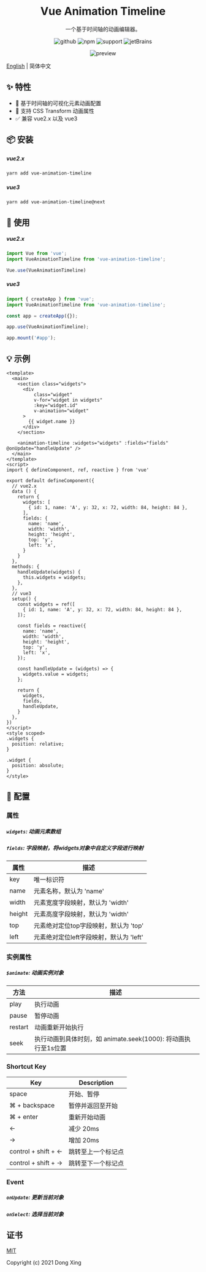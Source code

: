 <h1 align="center">Vue Animation Timeline</h1>

<div align="center">

一个基于时间轴的动画编辑器。

![github][github] ![npm][npm] ![support][support] ![jetBrains][jetBrains]

![preview](./preview.gif)

[github]:https://img.shields.io/github/license/WX-DongXing/vue-animation-timeline?style=flat&logo=github
[npm]:https://img.shields.io/npm/v/vue-animation-timeline?style=flat&logo=npm
[support]:https://img.shields.io/badge/support-2%263-%234FC08D?style=flat&logo=Vue.js
[jetBrains]:https://img.shields.io/badge/thanks-JetBrains-%23000?style=flat&logo=jetBrains
</div>

[English](./README.md) | 简体中文

## ✨ 特性

- 🚀 基于时间轴的可视化元素动画配置
- 💫 支持 CSS Transform 动画属性
- ✅ 兼容 vue2.x 以及 vue3


## 📦 安装

##### vue2.x
```bash
yarn add vue-animation-timeline
```

##### vue3
```bash
yarn add vue-animation-timeline@next
```

## 🧐 使用

##### vue2.x

```javascript
import Vue from 'vue';
import VueAnimationTimeline from 'vue-animation-timeline';

Vue.use(VueAnimationTimeline)
```

##### vue3

```javascript
import { createApp } from 'vue';
import VueAnimationTimeline from 'vue-animation-timeline';

const app = createApp({});

app.use(VueAnimationTimeline);

app.mount('#app');
```

## 💡 示例

```vue
<template>
  <main>
    <section class="widgets">
      <div
          class="widget"
          v-for="widget in widgets"
          :key="widget.id"
          v-animation="widget"
      >
        {{ widget.name }}
      </div>
    </section>
    
    <animation-timeline :widgets="widgets" :fields="fields" @onUpdate="handleUpdate" />
  </main>
</template>
<script>
import { defineComponent, ref, reactive } from 'vue'

export default defineComponent({
  // vue2.x
  data () {
    return {
      widgets: [
        { id: 1, name: 'A', y: 32, x: 72, width: 84, height: 84 },
      ],
      fields: {
        name: 'name',
        width: 'width',
        height: 'height',
        top: 'y',
        left: 'x',
      }
    }
  },
  methods: {
    handleUpdate(widgets) {
      this.widgets = widgets;
    },
  },
  // vue3
  setup() {
    const widgets = ref([
      { id: 1, name: 'A', y: 32, x: 72, width: 84, height: 84 },
    ]);

    const fields = reactive({
      name: 'name',
      width: 'width',
      height: 'height',
      top: 'y',
      left: 'x',
    });
    
    const handleUpdate = (widgets) => {
      widgets.value = widgets;
    };
    
    return {
      widgets,
      fields,
      handleUpdate,
    }
  },
})
</script>
<style scoped>
.widgets {
  position: relative;
}

.widget {
  position: absolute;
}
</style>
```

## 🔧 配置

### 属性
##### `widgets`: 动画元素数组
##### `fields`: 字段映射，将widgets对象中自定义字段进行映射

| 属性     | 描述                  |
|--------|---------------------|
| key    | 唯一标识符                |
| name   | 元素名称，默认为 'name'                |
| width  | 元素宽度字段映射，默认为 'width'     |
| height | 元素高度字段映射，默认为 'width'     |
| top    | 元素绝对定位top字段映射，默认为 'top'  |
| left   | 元素绝对定位left字段映射，默认为 'left' |

### 实例属性
##### `$animate`: 动画实例对象

| 方法     | 描述                  |
|--------|---------------------|
|  play  | 执行动画               |
| pause  | 暂停动画    |
| restart | 动画重新开始执行     |
| seek    | 执行动画到具体时刻，如 animate.seek(1000): 将动画执行至1s位置  |

### Shortcut Key

| Key    | Description                  |
|--------|---------------------|
| space  |  开始、暂停             |
| ⌘ + backspace  | 暂停并返回至开始    |
| ⌘ + enter | 重新开始动画     |
| ←  |  减少 20ms |
| →  | 增加 20ms |
| control + shift + ←  | 跳转至上一个标记点 |
| control + shift + → | 跳转至下一个标记点 |

### Event
##### `onUpdate`: 更新当前对象
##### `onSelect`: 选择当前对象

## 证书
[MIT](http://opensource.org/licenses/MIT)

Copyright (c) 2021 Dong Xing
